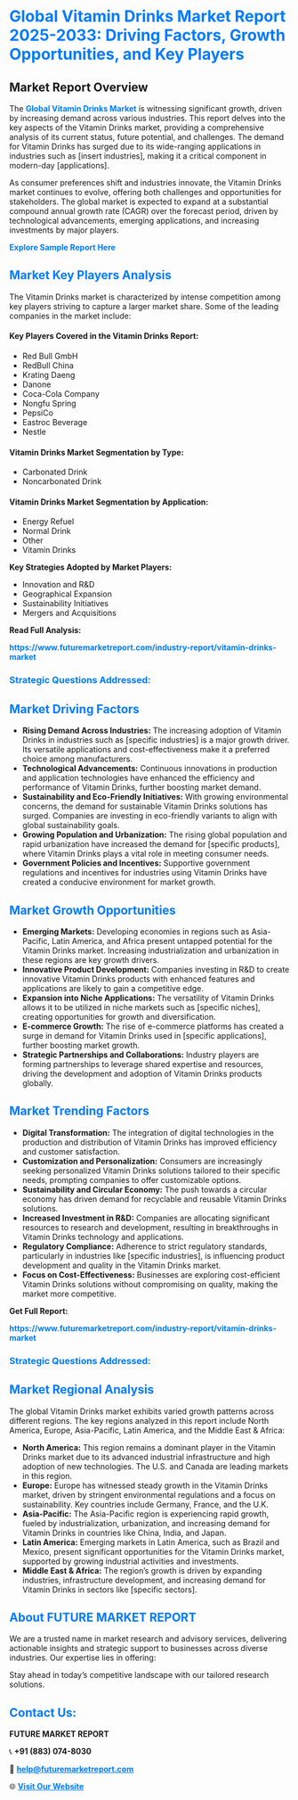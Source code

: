 <h1 style="color: #007BFF;">Global Vitamin Drinks Market Report 2025-2033: Driving Factors, Growth Opportunities, and Key Players</h1>

<section id="overview">
<h2>Market Report Overview</h2>
<p>The <a href="https://www.futuremarketreport.com/industry-report/vitamin-drinks-market" style="color: #007BFF; text-decoration: none;"><strong>Global Vitamin Drinks Market</strong></a> is witnessing significant growth, driven by increasing demand across various industries. This report delves into the key aspects of the Vitamin Drinks market, providing a comprehensive analysis of its current status, future potential, and challenges. The demand for Vitamin Drinks has surged due to its wide-ranging applications in industries such as [insert industries], making it a critical component in modern-day [applications].</p>
<p>As consumer preferences shift and industries innovate, the Vitamin Drinks market continues to evolve, offering both challenges and opportunities for stakeholders. The global market is expected to expand at a substantial compound annual growth rate (CAGR) over the forecast period, driven by technological advancements, emerging applications, and increasing investments by major players.</p>
</section>

<section id="overview">
<p><a href="https://www.futuremarketreport.com/request-sample/reportId=112705" style="color: #007BFF; text-decoration: none;"><strong>Explore Sample Report Here</strong></a></p>
</section>

<section id="key-players">
<h2 style="color: #007BFF;">Market Key Players Analysis</h2>
<p>The Vitamin Drinks market is characterized by intense competition among key players striving to capture a larger market share. Some of the leading companies in the market include:</p>
<h4>Key Players Covered in the Vitamin Drinks Report:</h4>
<ul><li>Red Bull GmbH</li><li>RedBull China</li><li>Krating Daeng</li><li>Danone</li><li>Coca-Cola Company</li><li>Nongfu Spring</li><li>PepsiCo</li><li>Eastroc Beverage</li><li>Nestle</li></ul>
<h4>Vitamin Drinks Market Segmentation by Type:</h4>
<ul><li>Carbonated Drink</li><li>Noncarbonated Drink</li></ul>

<h4>Vitamin Drinks Market Segmentation by Application:</h4>
<ul><li>Energy Refuel</li><li>Normal Drink</li><li>Other</li><li>Vitamin Drinks</li></ul>
<p><strong>Key Strategies Adopted by Market Players:</strong></p>
<ul>
<li>Innovation and R&D</li>
<li>Geographical Expansion</li>
<li>Sustainability Initiatives</li>
<li>Mergers and Acquisitions</li>
</ul>
</section>

<section>
<p><strong>Read Full Analysis: </strong></p><a href="https://www.futuremarketreport.com/industry-report/vitamin-drinks-market" style="color: #007BFF; text-decoration: none;"><strong>https://www.futuremarketreport.com/industry-report/vitamin-drinks-market</strong></a>
<h3 style="color: #007BFF;">Strategic Questions Addressed:</h3>
</section>

<section id="driving-factors">
<h2 style="color: #007BFF;">Market Driving Factors</h2>
<ul>
<li><strong>Rising Demand Across Industries:</strong> The increasing adoption of Vitamin Drinks in industries such as [specific industries] is a major growth driver. Its versatile applications and cost-effectiveness make it a preferred choice among manufacturers.</li>
<li><strong>Technological Advancements:</strong> Continuous innovations in production and application technologies have enhanced the efficiency and performance of Vitamin Drinks, further boosting market demand.</li>
<li><strong>Sustainability and Eco-Friendly Initiatives:</strong> With growing environmental concerns, the demand for sustainable Vitamin Drinks solutions has surged. Companies are investing in eco-friendly variants to align with global sustainability goals.</li>
<li><strong>Growing Population and Urbanization:</strong> The rising global population and rapid urbanization have increased the demand for [specific products], where Vitamin Drinks plays a vital role in meeting consumer needs.</li>
<li><strong>Government Policies and Incentives:</strong> Supportive government regulations and incentives for industries using Vitamin Drinks have created a conducive environment for market growth.</li>
</ul>
</section>

<section id="growth-opportunities">
<h2 style="color: #007BFF;">Market Growth Opportunities</h2>
<ul>
<li><strong>Emerging Markets:</strong> Developing economies in regions such as Asia-Pacific, Latin America, and Africa present untapped potential for the Vitamin Drinks market. Increasing industrialization and urbanization in these regions are key growth drivers.</li>
<li><strong>Innovative Product Development:</strong> Companies investing in R&D to create innovative Vitamin Drinks products with enhanced features and applications are likely to gain a competitive edge.</li>
<li><strong>Expansion into Niche Applications:</strong> The versatility of Vitamin Drinks allows it to be utilized in niche markets such as [specific niches], creating opportunities for growth and diversification.</li>
<li><strong>E-commerce Growth:</strong> The rise of e-commerce platforms has created a surge in demand for Vitamin Drinks used in [specific applications], further boosting market growth.</li>
<li><strong>Strategic Partnerships and Collaborations:</strong> Industry players are forming partnerships to leverage shared expertise and resources, driving the development and adoption of Vitamin Drinks products globally.</li>
</ul>
</section>

<section id="trending-factors">
<h2 style="color: #007BFF;">Market Trending Factors</h2>
<ul>
<li><strong>Digital Transformation:</strong> The integration of digital technologies in the production and distribution of Vitamin Drinks has improved efficiency and customer satisfaction.</li>
<li><strong>Customization and Personalization:</strong> Consumers are increasingly seeking personalized Vitamin Drinks solutions tailored to their specific needs, prompting companies to offer customizable options.</li>
<li><strong>Sustainability and Circular Economy:</strong> The push towards a circular economy has driven demand for recyclable and reusable Vitamin Drinks solutions.</li>
<li><strong>Increased Investment in R&D:</strong> Companies are allocating significant resources to research and development, resulting in breakthroughs in Vitamin Drinks technology and applications.</li>
<li><strong>Regulatory Compliance:</strong> Adherence to strict regulatory standards, particularly in industries like [specific industries], is influencing product development and quality in the Vitamin Drinks market.</li>
<li><strong>Focus on Cost-Effectiveness:</strong> Businesses are exploring cost-efficient Vitamin Drinks solutions without compromising on quality, making the market more competitive.</li>
</ul>
</section>

<section>
<p><strong>Get Full Report: </strong></p><a href="https://www.futuremarketreport.com/industry-report/vitamin-drinks-market" style="color: #007BFF; text-decoration: none;"><strong>https://www.futuremarketreport.com/industry-report/vitamin-drinks-market</strong></a>
<h3 style="color: #007BFF;">Strategic Questions Addressed:</h3>
</section>


<section id="regional-analysis">
<h2 style="color: #007BFF;">Market Regional Analysis</h2>
<p>The global Vitamin Drinks market exhibits varied growth patterns across different regions. The key regions analyzed in this report include North America, Europe, Asia-Pacific, Latin America, and the Middle East & Africa:</p>
<ul>
<li><strong>North America:</strong> This region remains a dominant player in the Vitamin Drinks market due to its advanced industrial infrastructure and high adoption of new technologies. The U.S. and Canada are leading markets in this region.</li>
<li><strong>Europe:</strong> Europe has witnessed steady growth in the Vitamin Drinks market, driven by stringent environmental regulations and a focus on sustainability. Key countries include Germany, France, and the U.K.</li>
<li><strong>Asia-Pacific:</strong> The Asia-Pacific region is experiencing rapid growth, fueled by industrialization, urbanization, and increasing demand for Vitamin Drinks in countries like China, India, and Japan.</li>
<li><strong>Latin America:</strong> Emerging markets in Latin America, such as Brazil and Mexico, present significant opportunities for the Vitamin Drinks market, supported by growing industrial activities and investments.</li>
<li><strong>Middle East & Africa:</strong> The region’s growth is driven by expanding industries, infrastructure development, and increasing demand for Vitamin Drinks in sectors like [specific sectors].</li>
</ul>
</section>

<footer>
<h2 style="color: #007BFF;">About FUTURE MARKET REPORT</h2>
<p>We are a trusted name in market research and advisory services, delivering actionable insights and strategic support to businesses across diverse industries. Our expertise lies in offering:</p>

<p>Stay ahead in today’s competitive landscape with our tailored research solutions.</p>

<h2 style="color: #007BFF;">Contact Us:</h2>
<p><strong>FUTURE MARKET REPORT</strong></p>
<p>📞 <strong>+91 (883) 074-8030</strong></p>
<p>📧 <strong><a href="mailto:help@futuremarketreport.com" style="color: #007BFF;">help@futuremarketreport.com</a></strong></p>
<p>🌐 <strong><a href="https://www.futuremarketreport.com/" style="color: #007BFF;">Visit Our Website</a></strong></p>
</footer>